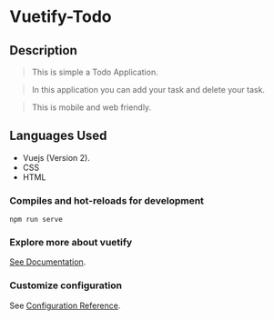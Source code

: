 # Vuetify-Todo

## Description
> This is simple a Todo Application.

> In this application you can add your task and delete your task.

> This is mobile and web friendly.

## Languages Used
  - Vuejs (Version 2).
  - CSS
  - HTML
  
### Compiles and hot-reloads for development
```
npm run serve
```

### Explore more about vuetify
[See Documentation](https://vuetifyjs.com/en/getting-started/installation/).

### Customize configuration
See [Configuration Reference](https://cli.vuejs.org/config/).
